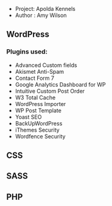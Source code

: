 
* Project: Apolda Kennels
* Author : Amy Wilson

## WordPress
### Plugins used:
* Advanced Custom fields
* Akismet Anti-Spam
* Contact Form 7
* Google Analytics Dashboard for WP
* Intuitive Custom Post Order
* W3 Total Cache
* WordPress Importer
* WP Post Template
* Yoast SEO
* BackUpWordPress
* iThemes Security
* Wordfence Security


## CSS
## SASS
## PHP
